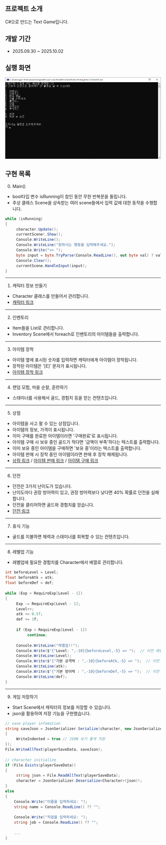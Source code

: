 ## 프로젝트 소개
C#으로 만드는 Text Game입니다.


## 개발 기간
- 2025.09.30 ~ 2025.10.02


## 실행 화면
![ ](https://github.com/bbbp98/Text-RPG/blob/main/TextRPG_ScreenShot.png)


## 구현 목록
0. Main()
- bool타입 변수 isRunning이 참인 동안 무한 반복문을 돌립니다.
- 추상 클래스 Scene을 상속받는 여러 scene들에서 입력 값에 대한 동작을 수행합니다.

```cs
while (isRunning)
{
     character.Update();
     currentScene!.Show();
     Console.WriteLine();
     Console.WriteLine("원하시는 행동을 입력해주세요.");
     Console.Write(">> ");
     byte input = byte.TryParse(Console.ReadLine(), out byte val) ? val : byte.MaxValue;  // check input, if TryParse return false => go to case default
     Console.Clear();
     currentScene.HandleInput(input);
}
```


-----------------------------------------------------------------------------

1. 캐릭터 정보 만들기
- Character 클래스를 만들어서 관리합니다.
- [캐릭터 링크](https://github.com/bbbp98/Text-RPG/blob/main/TextRPG/Character.cs)

-----------------------------------------------------------------------------

2. 인벤토리
- Item들을 List로 관리합니다.
- Inventory Scene에서 foreach로 인벤토리의 아이템들을 출력합니다.

-----------------------------------------------------------------------------

3. 아이템 장착
- 아이템 옆에 표시된 숫자를 입력하면 캐릭터에게 아이템이 장착됩니다.
- 장착된 아이템은 '[E]' 문자가 표시됩니다.
- [아이템 장착 링크](https://github.com/bbbp98/Text-RPG/blob/main/TextRPG/Scenes/EquipmentScene.cs)

-----------------------------------------------------------------------------

4. 랜덤 모험, 마을 순찰, 훈련하기
- 스태미너를 사용해서 골드, 경험치 등을 얻는 컨텐츠입니다.

-----------------------------------------------------------------------------

5. 상점
- 아이템을 사고 팔 수 있는 상점입니다.
- 아이템의 정보, 가격이 표시됩니다.
- 이미 구매를 완료한 아이템이라면 '구매완료'로 표시됩니다.
- 아이템 구매 시 보유 중인 골드가 적다면 '금액이 부족'하다는 텍스트를 출력합니다.
- 이미 보유 중인 아이템을 구매하면 '보유 중'이라는 텍스트를 출력합니다.
- 아이템 판매 시 장착 중인 아이템이라면 판매 후 장착 해제됩니다.
- [상점 링크](https://github.com/bbbp98/Text-RPG/blob/main/TextRPG/Scenes/ShopScene.cs) / 
[아이템 판매 링크](https://github.com/bbbp98/Text-RPG/blob/main/TextRPG/Scenes/PurchaseItemScene.cs) / 
[아이템 구매 링크](https://github.com/bbbp98/Text-RPG/blob/main/TextRPG/Scenes/SellingItemScene.cs)

-----------------------------------------------------------------------------

6. 던전
- 던전은 3가지 난이도가 있습니다.
- 난이도마다 권장 방어력이 있고, 권장 방어력보다 낮다면 40% 확률로 던전을 실패합니다.
- 던전을 클리어하면 골드와 경험치를 얻습니다.
- [던전 링크](https://github.com/bbbp98/Text-RPG/blob/main/TextRPG/Scenes/DungeonClearScene.cs)

-----------------------------------------------------------------------------

7. 휴식 기능
- 골드를 지불하면 체력과 스태미너를 회복할 수 있는 컨텐츠입니다.

-----------------------------------------------------------------------------

8. 레벨업 기능
- 레벨업에 필요한 경험치를 Character에서 배열로 관리합니다.
```cs
int beforeLevel = Level;
float beforeAtk = atk;
float beforeDef = def;

while (Exp > RequireExp[Level - 1])
{
     Exp -= RequireExp[Level - 1];
     Level++;
     atk += 0.5f;
     def += 1f;

     if (Exp > RequireExp[Level - 1])
          continue;

     Console.WriteLine("레벨업!!");
     Console.Write($"{"Level: ",-10}{beforeLevel,-5} => ");  // 이전 레벨
     Console.WriteLine(Level);
     Console.Write($"{"기본 공격력 : ",-10}{beforeAtk,-5} => ");  // 이전 공격력
     Console.WriteLine(atk);
     Console.Write($"{"기본 방어력 : ",-10}{beforeDef,-5} => ");  // 이전 방어력
     Console.WriteLine(def);
}
```

-----------------------------------------------------------------------------

9. 게임 저장하기 
- Start Scene에서 캐릭터의 정보를 저장할 수 있습니다.
- json을 활용하여 저장 기능을 구현했습니다.
```cs
// save player infomation
string saveJson = JsonSerializer.Serialize(character, new JsonSerializerOptions
{
     WriteIndented = true // JSON 보기 좋게 저장
});
File.WriteAllText(playerSaveData, saveJson);

// character initialize
if (File.Exists(playerSaveData))
{
     string json = File.ReadAllText(playerSaveData);
     character = JsonSerializer.Deserialize<Character>(json)!;
}
else
{
    Console.Write("이름을 입력하세요: ");
    string name = Console.ReadLine() ?? "";

    Console.Write("직업을 입력하세요: ");
    string job = Console.ReadLine() ?? "";

    ...
}

```

## 